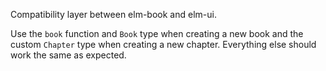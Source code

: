 Compatibility layer between elm-book and elm-ui.

Use the `book` function and `Book` type when creating a new book and the custom `Chapter` type when creating a new chapter. Everything else should work the same as expected.
